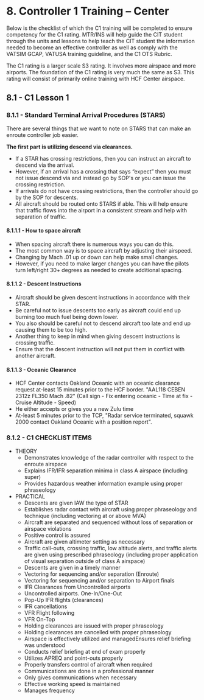 # 8. Controller 1 Training – Center

Below is the checklist of which the C1 training will be completed to ensure competency for the C1 rating. MTR/INS will help guide the CIT student through the units and lessons to help teach the CIT student the information needed to become an effective controller as well as comply with the VATSIM GCAP, VATUSA training guideline, and the C1 OTS Rubric.

The C1 rating is a larger scale S3 rating. It involves more airspace and more airports. The foundation of the C1 rating is very much the same as S3. This rating will consist of primarily online training with HCF Center airspace.

## 8.1 - C1 Lesson 1

### 8.1.1 - Standard Terminal Arrival Procedures (STARS)

There are several things that we want to note on STARS that can make an enroute controller job easier.

**The first part is utilizing descend via clearances.**

- If a STAR has crossing restrictions, then you can instruct an aircraft to descend via the arrival.
- However, if an arrival has a crossing that says “expect” then you must not issue descend via and instead go by SOP's or you can issue the crossing restriction.
- If arrivals do not have crossing restrictions, then the controller should go by the SOP for descents.
- All aircraft should be routed onto STARS if able. This will help ensure that traffic flows into the airport in a consistent stream and help with separation of traffic.

#### 8.1.1.1 - How to space aircraft

- When spacing aircraft there is numerous ways you can do this.
- The most common way is to space aircraft by adjusting their airspeed.
- Changing by Mach .01 up or down can help make small changes.
- However, if you need to make larger changes you can have the pilots turn left/right 30+ degrees as needed to create additional spacing.

#### 8.1.1.2 - Descent Instructions

- Aircraft should be given descent instructions in accordance with their STAR.
- Be careful not to issue descents too early as aircraft could end up burning too much fuel being down lower.
- You also should be careful not to descend aircraft too late and end up causing them to be too high.
- Another thing to keep in mind when giving descent instructions is crossing traffic.
- Ensure that the descent instruction will not put them in conflict with another aircraft.

#### 8.1.1.3 - Oceanic Clearance

- HCF Center contacts Oakland Oceanic with an oceanic clearance request at-least 15 minutes prior to the HCF border. "AAL118 CEBEN 2312z FL350 Mach .82" (Call sign - Fix entering oceanic - Time at fix - Cruise Altitude - Speed)
- He either accepts or gives you a new Zulu time
- At-least 5 minutes prior to the TCP, "Radar service terminated, squawk 2000 contact Oakland Oceanic with a position report".

### 8.1.2 - C1 CHECKLIST ITEMS

- THEORY
  - Demonstrates knowledge of the radar controller with respect to the enroute airspace
  - Explains IFR/IFR separation minima in class A airspace (including super)
  - Provides hazardous weather information example using proper phraseology
- PRACTICAL
  - Descents are given IAW the type of STAR
  - Establishes radar contact with aircraft using proper phraseology and technique (including vectoring at or above MVA)
  - Aircraft are separated and sequenced without loss of separation or airspace violations
  - Positive control is assured
  - Aircraft are given altimeter setting as necessary
  - Traffic call-outs, crossing traffic, low altitude alerts, and traffic alerts are given using prescribed phraseology (including proper application of visual separation outside of class A airspace)
  - Descents are given in a timely manner
  - Vectoring for sequencing and/or separation (Enroute)
  - Vectoring for sequencing and/or separation to Airport finals
  - IFR Clearances from Uncontrolled airports
  - Uncontrolled airports. One-In/One-Out
  - Pop-Up IFR flights (clearances)
  - IFR cancellations
  - VFR Flight following
  - VFR On-Top
  - Holding clearances are issued with proper phraseology
  - Holding clearances are cancelled with proper phraseology
  - Airspace is effectively utilized and managedEnsures relief briefing was understood
  - Conducts relief briefing at end of exam properly
  - Utilizes APREQ and point-outs properly
  - Properly transfers control of aircraft when required
  - Communications are done in a professional manner
  - Only gives communications when necessary
  - Effective working speed is maintained
  - Manages frequency
